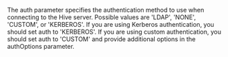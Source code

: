 The auth parameter specifies the authentication method to use when connecting to the Hive server. Possible values are 'LDAP', 'NONE', 'CUSTOM', or 'KERBEROS'. If you are using Kerberos authentication, you should set auth to 'KERBEROS'. If you are using custom authentication, you should set auth to 'CUSTOM' and provide additional options in the authOptions parameter.